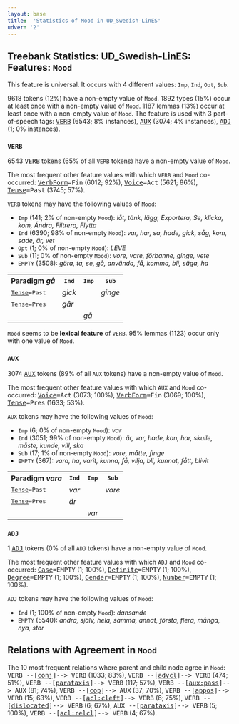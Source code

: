 ```yaml
---
layout: base
title:  'Statistics of Mood in UD_Swedish-LinES'
udver: '2'
---
```


## Treebank Statistics: UD_Swedish-LinES: Features: `Mood`

This feature is universal.
It occurs with 4 different values: `Imp`, `Ind`, `Opt`, `Sub`.

9618 tokens (12%) have a non-empty value of `Mood`.
1892 types (15%) occur at least once with a non-empty value of `Mood`.
1187 lemmas (13%) occur at least once with a non-empty value of `Mood`.
The feature is used with 3 part-of-speech tags: <tt><a href="sv_lines-pos-VERB.html">VERB</a></tt> (6543; 8% instances), <tt><a href="sv_lines-pos-AUX.html">AUX</a></tt> (3074; 4% instances), <tt><a href="sv_lines-pos-ADJ.html">ADJ</a></tt> (1; 0% instances).

### `VERB`

6543 <tt><a href="sv_lines-pos-VERB.html">VERB</a></tt> tokens (65% of all `VERB` tokens) have a non-empty value of `Mood`.

The most frequent other feature values with which `VERB` and `Mood` co-occurred: <tt><a href="sv_lines-feat-VerbForm.html">VerbForm</a></tt><tt>=Fin</tt> (6012; 92%), <tt><a href="sv_lines-feat-Voice.html">Voice</a></tt><tt>=Act</tt> (5621; 86%), <tt><a href="sv_lines-feat-Tense.html">Tense</a></tt><tt>=Past</tt> (3745; 57%).

`VERB` tokens may have the following values of `Mood`:

* `Imp` (141; 2% of non-empty `Mood`): <em>låt, tänk, lägg, Exportera, Se, klicka, kom, Ändra, Filtrera, Flytta</em>
* `Ind` (6390; 98% of non-empty `Mood`): <em>var, har, sa, hade, gick, såg, kom, sade, är, vet</em>
* `Opt` (1; 0% of non-empty `Mood`): <em>LEVE</em>
* `Sub` (11; 0% of non-empty `Mood`): <em>vore, vare, förbanne, ginge, vete</em>
* `EMPTY` (3508): <em>göra, ta, se, gå, använda, få, komma, bli, säga, ha</em>

<table>
  <tr><th>Paradigm <i>gå</i></th><th><tt>Ind</tt></th><th><tt>Imp</tt></th><th><tt>Sub</tt></th></tr>
  <tr><td><tt><tt><a href="sv_lines-feat-Tense.html">Tense</a></tt><tt>=Past</tt></tt></td><td><em>gick</em></td><td></td><td><em>ginge</em></td></tr>
  <tr><td><tt><tt><a href="sv_lines-feat-Tense.html">Tense</a></tt><tt>=Pres</tt></tt></td><td><em>går</em></td><td></td><td></td></tr>
  <tr><td><tt></tt></td><td></td><td><em>gå</em></td><td></td></tr>
</table>

`Mood` seems to be **lexical feature** of `VERB`. 95% lemmas (1123) occur only with one value of `Mood`.

### `AUX`

3074 <tt><a href="sv_lines-pos-AUX.html">AUX</a></tt> tokens (89% of all `AUX` tokens) have a non-empty value of `Mood`.

The most frequent other feature values with which `AUX` and `Mood` co-occurred: <tt><a href="sv_lines-feat-Voice.html">Voice</a></tt><tt>=Act</tt> (3073; 100%), <tt><a href="sv_lines-feat-VerbForm.html">VerbForm</a></tt><tt>=Fin</tt> (3069; 100%), <tt><a href="sv_lines-feat-Tense.html">Tense</a></tt><tt>=Pres</tt> (1633; 53%).

`AUX` tokens may have the following values of `Mood`:

* `Imp` (6; 0% of non-empty `Mood`): <em>var</em>
* `Ind` (3051; 99% of non-empty `Mood`): <em>är, var, hade, kan, har, skulle, måste, kunde, vill, ska</em>
* `Sub` (17; 1% of non-empty `Mood`): <em>vore, måtte, finge</em>
* `EMPTY` (367): <em>vara, ha, varit, kunna, få, vilja, bli, kunnat, fått, blivit</em>

<table>
  <tr><th>Paradigm <i>vara</i></th><th><tt>Ind</tt></th><th><tt>Imp</tt></th><th><tt>Sub</tt></th></tr>
  <tr><td><tt><tt><a href="sv_lines-feat-Tense.html">Tense</a></tt><tt>=Past</tt></tt></td><td><em>var</em></td><td></td><td><em>vore</em></td></tr>
  <tr><td><tt><tt><a href="sv_lines-feat-Tense.html">Tense</a></tt><tt>=Pres</tt></tt></td><td><em>är</em></td><td></td><td></td></tr>
  <tr><td><tt></tt></td><td></td><td><em>var</em></td><td></td></tr>
</table>

### `ADJ`

1 <tt><a href="sv_lines-pos-ADJ.html">ADJ</a></tt> tokens (0% of all `ADJ` tokens) have a non-empty value of `Mood`.

The most frequent other feature values with which `ADJ` and `Mood` co-occurred: <tt><a href="sv_lines-feat-Case.html">Case</a></tt><tt>=EMPTY</tt> (1; 100%), <tt><a href="sv_lines-feat-Definite.html">Definite</a></tt><tt>=EMPTY</tt> (1; 100%), <tt><a href="sv_lines-feat-Degree.html">Degree</a></tt><tt>=EMPTY</tt> (1; 100%), <tt><a href="sv_lines-feat-Gender.html">Gender</a></tt><tt>=EMPTY</tt> (1; 100%), <tt><a href="sv_lines-feat-Number.html">Number</a></tt><tt>=EMPTY</tt> (1; 100%).

`ADJ` tokens may have the following values of `Mood`:

* `Ind` (1; 100% of non-empty `Mood`): <em>dansande</em>
* `EMPTY` (5540): <em>andra, själv, hela, samma, annat, första, flera, många, nya, stor</em>

## Relations with Agreement in `Mood`

The 10 most frequent relations where parent and child node agree in `Mood`:
<tt>VERB --[<tt><a href="sv_lines-dep-conj.html">conj</a></tt>]--> VERB</tt> (1033; 83%),
<tt>VERB --[<tt><a href="sv_lines-dep-advcl.html">advcl</a></tt>]--> VERB</tt> (474; 51%),
<tt>VERB --[<tt><a href="sv_lines-dep-parataxis.html">parataxis</a></tt>]--> VERB</tt> (117; 57%),
<tt>VERB --[<tt><a href="sv_lines-dep-aux-pass.html">aux:pass</a></tt>]--> AUX</tt> (81; 74%),
<tt>VERB --[<tt><a href="sv_lines-dep-cop.html">cop</a></tt>]--> AUX</tt> (37; 70%),
<tt>VERB --[<tt><a href="sv_lines-dep-appos.html">appos</a></tt>]--> VERB</tt> (15; 63%),
<tt>VERB --[<tt><a href="sv_lines-dep-acl-cleft.html">acl:cleft</a></tt>]--> VERB</tt> (6; 75%),
<tt>VERB --[<tt><a href="sv_lines-dep-dislocated.html">dislocated</a></tt>]--> VERB</tt> (6; 67%),
<tt>AUX --[<tt><a href="sv_lines-dep-parataxis.html">parataxis</a></tt>]--> VERB</tt> (5; 100%),
<tt>VERB --[<tt><a href="sv_lines-dep-acl-relcl.html">acl:relcl</a></tt>]--> VERB</tt> (4; 67%).

